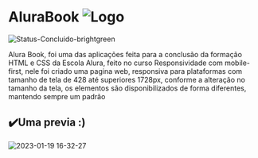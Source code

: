# AluraBook ![Logo](https://user-images.githubusercontent.com/82728786/213518098-a37c030e-51e7-4ff7-bc04-49ce8bf5b902.png)
![Status-Concluido-brightgreen](https://user-images.githubusercontent.com/82728786/213519171-fa447bf8-fb19-45a9-a5fd-6537bf2f0ac3.svg)

<p> Alura Book, foi uma das aplicações feita para a conclusão da formação HTML e CSS da Escola Alura, feito no curso Responsividade com mobile-first, nele foi criado uma pagina web, responsiva para plataformas com tamanho de tela de 428 até superiores 1728px, conforme a alteração no tamanho da tela, os elementos são disponibilizados de forma diferentes, mantendo sempre um padrão</p>


## ✔️Uma previa :)
![2023-01-19 16-32-27](https://user-images.githubusercontent.com/82728786/213543423-a405cde0-1674-41ad-870f-1b8759937a8d.gif)


